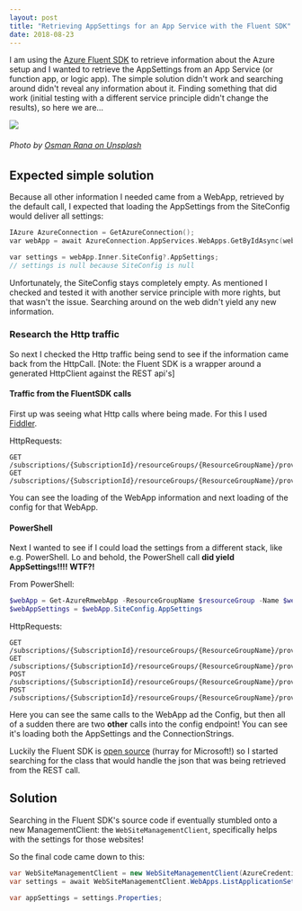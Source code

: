 ```yaml
---
layout: post
title: "Retrieving AppSettings for an App Service with the Fluent SDK"
date: 2018-08-23
---
```


I am using the [Azure Fluent SDK](https://azure.microsoft.com/en-us/blog/simpler-azure-management-libraries-for-net/?WT.mc_id=AZ-MVP-5003719) to retrieve information about the Azure setup and I wanted to retrieve the AppSettings from an App Service (or function app, or logic app). The simple solution didn't work and 
searching around didn't reveal any information about it. Finding something that did work (initial testing with a different service principle didn't change the results), so here we are...

![](/images/2018_08_23_Research.jpg)
###### Photo by [Osman Rana on Unsplash](https://unsplash.com/)

## Expected simple solution
Because all other information I needed came from a WebApp, retrieved by the default call, I expected that loading the AppSettings from the SiteConfig would deliver all settings:

``` c
IAzure AzureConnection = GetAzureConnection();
var webApp = await AzureConnection.AppServices.WebApps.GetByIdAsync(webAppResourceId);

var settings = webApp.Inner.SiteConfig?.AppSettings;
// settings is null because SiteConfig is null
```
Unfortunately, the SiteConfig stays completely empty. As mentioned I checked and tested it with another service principle with more rights, but that wasn't the issue. Searching around on the web didn't yield any new information.

### Research the Http traffic
So next I checked the Http traffic being send to see if the information came back from the HttpCall. [Note: the Fluent SDK is a wrapper around a generated HttpClient against the REST api's]

#### Traffic from the FluentSDK calls
First up was seeing what Http calls where being made. For this I used [Fiddler](https://www.telerik.com/fiddler).

HttpRequests:
```
GET /subscriptions/{SubscriptionId}/resourceGroups/{ResourceGroupName}/providers/Microsoft.Web/sites/WebAppName
GET /subscriptions/{SubscriptionId}/resourceGroups/{ResourceGroupName}/providers/Microsoft.Web/sites/{WebAppName}/config/web
```
You can see the loading of the WebApp information and next loading of the config for that WebApp.

#### PowerShell
Next I wanted to see if I could load the settings from a different stack, like e.g. PowerShell. Lo and behold, the PowerShell call **did yield AppSettings!!!! WTF?!** 

From PowerShell:
``` powershell
$webApp = Get-AzureRmwebApp -ResourceGroupName $resourceGroup -Name $webAppName
$webAppSettings = $webApp.SiteConfig.AppSettings
```

HttpRequests:
```
GET  /subscriptions/{SubscriptionId}/resourceGroups/{ResourceGroupName}/providers/Microsoft.Web/sites/WebAppName
GET  /subscriptions/{SubscriptionId}/resourceGroups/{ResourceGroupName}/providers/Microsoft.Web/sites/WebAppName/config/web
POST /subscriptions/{SubscriptionId}/resourceGroups/{ResourceGroupName}/providers/Microsoft.Web/sites/WebAppName/config/appsettings/list
POST /subscriptions/{SubscriptionId}/resourceGroups/{ResourceGroupName}/providers/Microsoft.Web/sites/WebAppName/config/connectionstrings/list
```
Here you can see the same calls to the WebApp ad the Config, but then all of a sudden there are two **other** calls into the config endpoint! You can see it's loading both the AppSettings and the ConnectionStrings.

Luckily the Fluent SDK is [open source](https://github.com/Azure/azure-libraries-for-net) (hurray for Microsoft!) so I started searching for the class that would handle the json that was being retrieved from the REST call.

## Solution
Searching in the Fluent SDK's source code if eventually stumbled onto a new ManagementClient: the `WebSiteManagementClient`, specifically helps with the settings for those websites!

So the final code came down to this:
``` c#
var WebSiteManagementClient = new WebSiteManagementClient(AzureCredentials) { SubscriptionId = SubscriptionId};
var settings = await WebSiteManagementClient.WebApps.ListApplicationSettingsAsync(resourceGroupName, appServiceName);

var appSettings = settings.Properties;
```